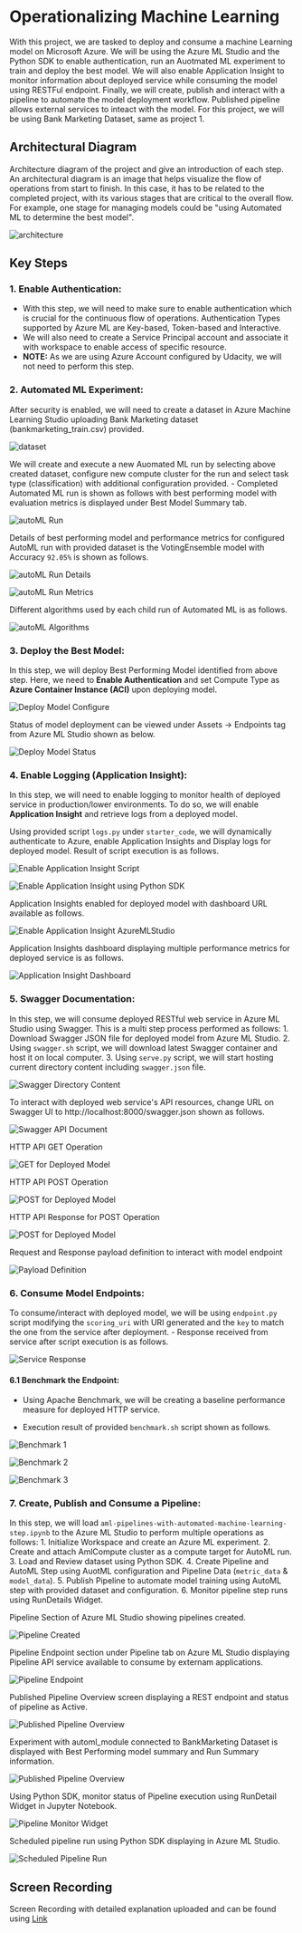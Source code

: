 # Operationalizing Machine Learning

With this project, we are tasked to deploy and consume a machine Learning model on Microsoft Azure. We will be using the Azure ML Studio and the Python SDK to enable authentication, run an Auotmated ML experiment to train and deploy the best model. We will also enable Application Insight to monitor information about deployed service while consuming the model using RESTFul endpoint. Finally, we will create, publish and interact with a pipeline to automate the model deployment workflow. Published pipeline allows external services to inteact with the model. For this project, we will be using Bank Marketing Dataset, same as project 1.

## Architectural Diagram

Architecture diagram of the project and give an introduction of each step. An architectural diagram is an image that helps visualize the flow of operations from start to finish. In this case, it has to be related to the completed project, with its various stages that are critical to the overall flow. For example, one stage for managing models could be "using Automated ML to determine the best model".

![architecture](Results/Architecture.png)

## Key Steps

### 1. Enable Authentication:

- With this step, we will need to make sure to enable authentication which is crucial for the continuous flow of operations. Authentication Types supported by Azure ML are Key-based, Token-based and Interactive.
-  We will also need to create a Service Principal account and associate it with workspace to enable access of specific resource.
- **NOTE:** As we are using Azure Account configured by Udacity, we will not need to perform this step.

### 2. Automated ML Experiment:

After security is enabled, we will need to create a dataset in Azure Machine Learning Studio uploading Bank Marketing dataset (bankmarketing_train.csv) provided.

![dataset](Results/Step2/1_Dataset.JPG)

We will create and execute a new Auomated ML run by selecting above created dataset, configure new compute cluster for the run and select task type (classification) with additional configuration provided. 
	- Completed Automated ML run is shown as follows with best performing model with evaluation metrics is displayed under Best Model Summary tab.

![autoML Run](Results/Step2/AutoML_RunCompleted_2.JPG)

Details of best performing model and performance metrics for configured AutoML run with provided dataset is the VotingEnsemble model with Accuracy `92.05%` is shown as follows.

![autoML Run Details](Results/Step2/AutoML_BestPerformingModel_Detail.JPG)

![autoML Run Metrics](Results/Step2/AutoML_BestPerformingModels_Metrics.JPG)

Different algorithms used by each child run of Automated ML is as follows.

![autoML Algorithms](Results/Step2/AutoML_BestPerformingModels_2.JPG)

### 3. Deploy the Best Model:

In this step, we will deploy Best Performing Model identified from above step. Here, we need to **Enable Authentication** and set Compute Type as **Azure Container Instance (ACI)** upon deploying model.

![Deploy Model Configure](Results/Step3/AutomML_RunDeploy.JPG)

Status of model deployment can be viewed under Assets -> Endpoints tag from Azure ML Studio shown as below.
 
![Deploy Model Status](Results/Step4/Deploy_Completed.jpg)

### 4. Enable Logging (Application Insight):

In this step, we will need to enable logging to monitor health of deployed service in production/lower environments. To do so, we will enable **Application Insight** and retrieve logs from a deployed model.

Using provided script `logs.py` under `starter_code`, we will dynamically authenticate to Azure, enable Application Insights and Display logs for deployed model. Result of script execution is as follows.

![Enable Application Insight Script](Results/Step4/Deploy_ScriptEnableAppInsight.PNG)

![Enable Application Insight using Python SDK](Results/Step4/Deploy_EnableApplicationInsight_Terminal.jpg)

Application Insights enabled for deployed model with dashboard URL available as follows.

![Enable Application Insight AzureMLStudio](Results/Step4/Deploy_EnableApplicationInsight.PNG)

Application Insights dashboard displaying multiple performance metrics for deployed service is as follows.

![Application Insight Dashboard](Results/Step4/Deploy_ApplicationInsight_Dashboard.PNG)

### 5. Swagger Documentation:

In this step, we will consume deployed RESTful web service in Azure ML Studio using Swagger. This is a multi step process performed as follows:
	1. Download Swagger JSON file for deployed model from Azure ML Studio.
	2. Using `swagger.sh` script, we will download latest Swagger container and host it on local computer.
	3. Using `serve.py` script, we will start hosting current directory content including `swagger.json` file.
	
![Swagger Directory Content](Results/Step5/Swagger_DirectoryContent.PNG)

To interact with deployed web service's API resources, change URL on Swagger UI to http://localhost:8000/swagger.json shown as follows.

![Swagger API Document](Results/Step5/Swagger_APIDocument.PNG)

HTTP API GET Operation

![GET for Deployed Model](Results/Step5/Swagger_GET.PNG)

HTTP API POST Operation

![POST for Deployed Model](Results/Step5/Swagger_POST.PNG)

HTTP API Response for POST Operation

![POST for Deployed Model](Results/Step5/Swagger_POST_Response.PNG)

Request and Response payload definition to interact with model endpoint

![Payload Definition](Results/Step5/Swagger_ModelDefaults.PNG)

### 6. Consume Model Endpoints:

To consume/interact with deployed model, we will be using `endpoint.py` script modifying the `scoring_uri` with URI generated and the `key` to match the one from the service after deployment.
	- Response received from service after script execution is as follows.

![Service Response](Results/Step6/ConsumeEndpoint_Result.PNG)

#### 6.1 Benchmark the Endpoint:

- Using Apache Benchmark, we will be creating a baseline performance measure for deployed HTTP service.

- Execution result of provided `benchmark.sh` script shown as follows.

![Benchmark 1](Results/Step6/Benchmark_1.PNG)

![Benchmark 2](Results/Step6/Benchmark_2.PNG)

![Benchmark 3](Results/Step6/Benchmark_3.PNG)

### 7. Create, Publish and Consume a Pipeline:

In this step, we will load `aml-pipelines-with-automated-machine-learning-step.ipynb` to the Azure ML Studio to perform multiple operations as follows:
	1. Initialize Workspace and create an Azure ML experiment.
	2. Create and attach AmlCompute cluster as a compute target for AutoML run.
	3. Load and Review dataset using Python SDK.
	4. Create Pipeline and AutoML Step using AuotML configuration and Pipeline Data (`metric_data` & `model_data`).
	5. Publish Pipeline to automate model training using AutoML step with provided dataset and configuration.
	6. Monitor pipeline step runs using RunDetails Widget.

Pipeline Section of Azure ML Studio showing pipelines created.

![Pipeline Created](Results/Step7/Pipeline_AllRun_Completed.PNG)

Pipeline Endpoint section under Pipeline tab on Azure ML Studio displaying Pipeline API service available to consume by externam applications.

![Pipeline Endpoint](Results/Step7/Pipeline_Endpoint_4.PNG)

Published Pipeline Overview screen displaying a REST endpoint and status of pipeline as Active.

![Published Pipeline Overview](Results/Step7/PublishPipelineOverview.PNG)

Experiment with automl_module connected to BankMarketing Dataset is displayed with Best Performing model summary and Run Summary information.

![Published Pipeline Overview](Results/Step7/Pipeline_AutoML_Completed.PNG)

Using Python SDK, monitor status of Pipeline execution using RunDetail Widget in Jupyter Notebook.

![Pipeline Monitor Widget](Results/Step7/AutoML_RunCompleted_Widget.PNG)

Scheduled pipeline run using Python SDK displaying in Azure ML Studio.

![Scheduled Pipeline Run](Results/Step7/Pipeline_Monitor.PNG)

## Screen Recording
Screen Recording with detailed explanation uploaded and can be found using [Link](https://youtu.be/mCt8VI2WYgA)
